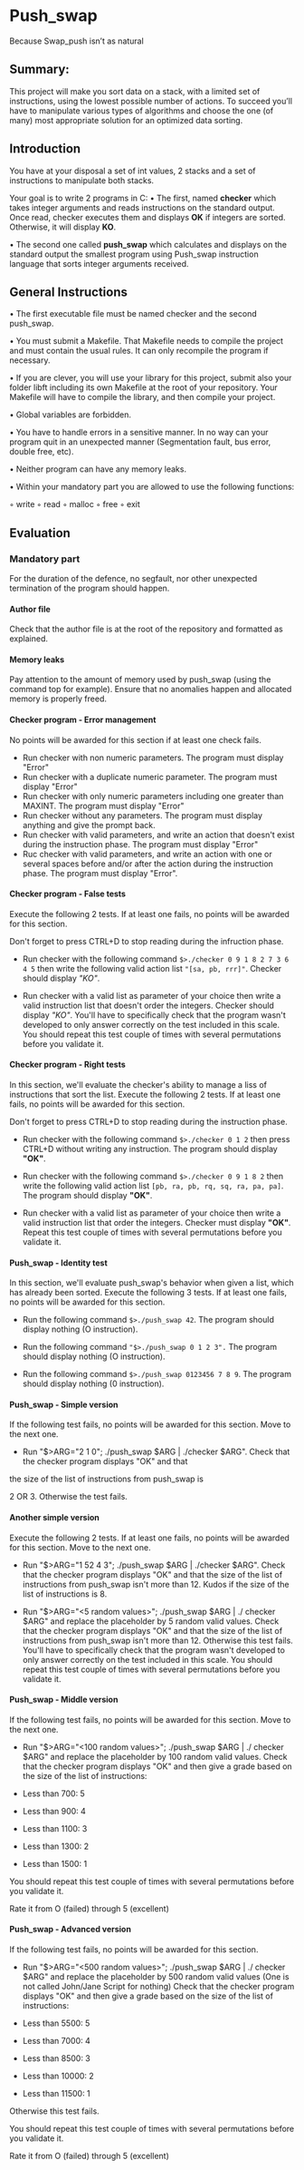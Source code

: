 # Push_swap
Because Swap_push isn’t as natural

## Summary:
This project will make you sort data on a stack, with a limited set of instructions, using
the lowest possible number of actions. To succeed you’ll have to manipulate various types of algorithms and choose the one (of many) most appropriate solution for an optimized data sorting.

## Introduction

You have at your disposal a set of int values, 2 stacks and a set of instructions to manipulate both stacks.

Your goal is to write 2 programs in C:
• The first, named **checker** which takes integer arguments and reads instructions on the standard output. Once read, checker executes them and displays **OK** if integers are sorted. Otherwise, it will display **KO**.

• The second one called **push_swap** which calculates and displays on the standard output the smallest program using Push_swap instruction language that sorts integer arguments received.

## General Instructions

• The first executable file must be named checker and the second push_swap.

• You must submit a Makefile. That Makefile needs to compile the project and must contain the usual rules. It can only recompile the program if necessary.

• If you are clever, you will use your library for this project, submit also your folder libft including its own Makefile at the root of your repository. Your Makefile will have to compile the library, and then compile your project.

• Global variables are forbidden.

• You have to handle errors in a sensitive manner. In no way can your program quit in an unexpected manner (Segmentation fault, bus error, double free, etc).

• Neither program can have any memory leaks.

• Within your mandatory part you are allowed to use the following functions:

◦ write ◦ read ◦ malloc ◦ free ◦ exit

## Evaluation

### Mandatory part
For the duration of the defence, no segfault, nor other unexpected termination of the program should happen.

#### Author file

Check that the author file is at the root of the repository and formatted as explained.

#### Memory leaks

Pay attention to the amount of memory used by push_swap (using the command top for example). Ensure that no anomalies happen and allocated memory is properly freed.

#### Checker program - Error management

No points will be awarded for this section if at least one check fails.

- Run checker with non numeric parameters. The program must display "Error"
- Run checker with a duplicate numeric parameter. The program must display "Error"
- Run checker with only numeric parameters including one greater than MAXINT. The program must display "Error"
- Run checker without any parameters. The program must display anything and give the prompt back.
- Run checker with valid parameters, and write an action that doesn't exist during the instruction phase. The program must display "Error"
- Ruc checker with valid parameters, and write an action with one or several spaces before and/or after the action during the instruction phase. The program must display "Error".

#### Checker program - False tests

Execute the following 2 tests. If at least one fails, no points will be awarded
for this section.

Don't forget to press CTRL+D to stop reading during the infruction phase.

- Run checker with the following command `$>./checker 0 9 1 8 2
7 3 6 4 5` then write the following valid action list
`"[sa, pb, rrr]"`. Checker should display *"KO"*.

- Run checker with a valid list as parameter of your choice then write a valid instruction list that doesn't order the integers.
Checker should display *"KO"*. You'll have to specifically check that the program wasn't developed to only answer correctly
on the test included in this scale. You should repeat this test couple of times with several permutations before you validate it.

#### Checker program - Right tests

In this section, we'll evaluate the checker's ability to manage
a liss of instructions that sort the list. Execute the following 2 tests. If at least one fails, no points will be awarded for this section.

Don't forget to press CTRL+D to stop reading during the instruction phase.

- Run checker with the following command `$>./checker 0 1 2`
then press CTRL+D without writing any instruction. The
program should display **"OK"**.

- Run checker with the following command `$>./checker 0 9 1
8 2` then write the following valid action list `[pb, ra, pb, rq, sq, ra, pa, pa]`. The program should display **"OK"**.

- Run checker with a valid list as parameter of your choice then write a valid instruction list that order the integers.
Checker must display **"OK"**. Repeat this test couple of times with several permutations before you validate it.

#### Push_swap - Identity test

In this section, we'll evaluate push_swap's behavior when
given a list, which has already been sorted. Execute the
following 3 tests. If at least one fails, no points will be
awarded for this section.

- Run the following command `$>./push_swap 42`. The program
should display nothing (O instruction).

- Run the following command `"$>./push_swap 0 1 2 3".` The
program should display nothing (O instruction).

- Run the following command `$>./push_swap 0123456
7 8 9`. The program should display nothing (0 instruction).

#### Push_swap - Simple version

If the following test fails, no points will be awarded
for this section. Move to the next one.

- Run "$>ARG="2 1 0"; ./push_swap $ARG | ./checker $ARG".
Check that the checker program displays "OK" and that

the size of the list of instructions from push_swap is

2 OR 3. Otherwise the test fails.

#### Another simple version

Execute the following 2 tests. If at least one fails,
no points will be awarded for this section. Move to
the next one.

- Run "$>ARG="1 52 4 3"; ./push_swap $ARG | ./checker
$ARG". Check that the checker program displays "OK" and that the size of the list of instructions from
push_swap isn't more than 12. Kudos if the size of
the list of instructions is 8.

- Run "$>ARG="<5 random values>"; ./push_swap $ARG |
./ checker $ARG" and replace the placeholder by 5 random
valid values. Check that the checker program displays
"OK" and that the size of the list of instructions
from push_swap isn't more than 12. Otherwise this test
fails. You'll have to specifically check that the program
wasn't developed to only answer correctly on the test
included in this scale. You should repeat this test
couple of times with several permutations before you
validate it.

#### Push_swap - Middle version

If the following test fails, no points will be awarded
for this section. Move to the next one.

- Run "$>ARG="<100 random values>"; ./push_swap $ARG |
./ checker $ARG" and replace the placeholder by 100 random
valid values. Check that the checker program displays
"OK" and then give a grade based on the size of the list
of instructions:

- Less than 700: 5
- Less than 900: 4
- Less than 1100: 3
- Less than 1300: 2
- Less than 1500: 1

You should repeat this test couple of times with several permutations before you validate it.

Rate it from O (failed) through 5 (excellent)

#### Push_swap - Advanced version

If the following test fails, no points will be awarded
for this section.

- Run "$>ARG="<500 random values>"; ./push_swap $ARG |
./ checker $ARG" and replace the placeholder by 500
random valid values (One is not called John/Jane Script
for nothing) Check that the checker program displays "OK"
and then give a grade based on the size of the list
of instructions:

- Less than 5500: 5
- Less than 7000: 4
- Less than 8500: 3
- Less than 10000: 2
- Less than 11500: 1

Otherwise this test fails.

You should repeat this test couple of times with several permutations before you validate it.

Rate it from O (failed) through 5 (excellent)

